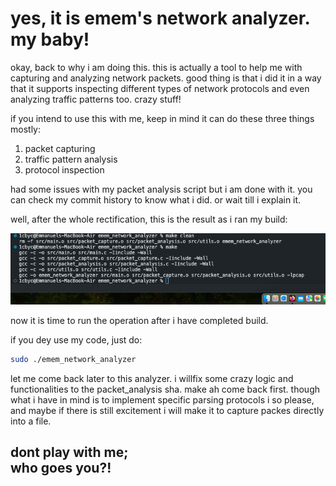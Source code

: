# yes, it is emem's network analyzer. my baby!

okay, back to why i am doing this. this is actually a tool to help me with capturing and analyzing network packets. good thing is that i did it in a way that it supports inspecting different types of network protocols and even analyzing traffic patterns too. crazy stuff!

if you intend to use this with me, keep in mind it can do these three things mostly:
1. packet capturing
2. traffic pattern analysis
3. protocol inspection

had some issues with my packet analysis script but i am done with it. you can check my commit history to know what i did. or wait till i explain it.

well, after the whole rectification, this is the result as i ran my build:

![proof of work](Screenshot-2024-09-10-at-4-50-43-PM.png)

now it is time to run the operation after i have completed build. 

if you dey use my code, just do:
```bash
sudo ./emem_network_analyzer
```

let me come back later to this analyzer. i willfix some crazy logic and functionalities to the packet_analysis sha. make ah come back first.
though what i have in mind is to implement specific parsing protocols i so please, and maybe if there is still excitement i will make it to capture packes directly into a file.

## dont play with me; <br> who goes you?!